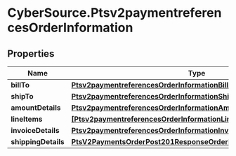 # CyberSource.Ptsv2paymentreferencesOrderInformation

## Properties
Name | Type | Description | Notes
------------ | ------------- | ------------- | -------------
**billTo** | [**Ptsv2paymentreferencesOrderInformationBillTo**](Ptsv2paymentreferencesOrderInformationBillTo.md) |  | [optional] 
**shipTo** | [**Ptsv2paymentreferencesOrderInformationShipTo**](Ptsv2paymentreferencesOrderInformationShipTo.md) |  | [optional] 
**amountDetails** | [**Ptsv2paymentreferencesOrderInformationAmountDetails**](Ptsv2paymentreferencesOrderInformationAmountDetails.md) |  | [optional] 
**lineItems** | [**[Ptsv2paymentreferencesOrderInformationLineItems]**](Ptsv2paymentreferencesOrderInformationLineItems.md) |  | [optional] 
**invoiceDetails** | [**Ptsv2paymentreferencesOrderInformationInvoiceDetails**](Ptsv2paymentreferencesOrderInformationInvoiceDetails.md) |  | [optional] 
**shippingDetails** | [**PtsV2PaymentsOrderPost201ResponseOrderInformationShippingDetails**](PtsV2PaymentsOrderPost201ResponseOrderInformationShippingDetails.md) |  | [optional] 


